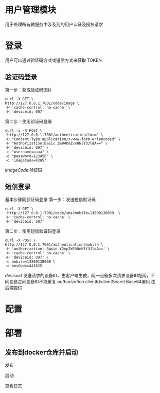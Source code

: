 # 用户管理模块
用于处理所有微服务中涉及到的用户认证及授权请求


# 登录
用户可以通过验证码方式或短信方式来获取 TOKEN
## 验证码登录
第一步：获取验证码图片

    curl -X GET \
    http://127.0.0.1:7001/code/image \
    -H 'cache-control: no-cache' \
    -H 'deviceid: 007'
第二步：使用验证码登录

    curl -i -X POST \
    'http://127.0.0.1:7001/authentication/form' \
    -H "Content-Type:application/x-www-form-urlencoded" \
    -H "Authorization:Basic Zm94OmZveHNlY3JldA==" \
    -H 'deviceid: 007' \
    -d "username=aaaa" \
    -d "password=123456" \
    -d 'imageCode=9365'

_imageCode_ 验证码

## 短信登录
基本步骤同验证码登录
第一步：发送短信验证码

    curl -X GET \
    'http://127.0.0.1:7001/code/sms?mobile=13800138000' \
    -H 'cache-control: no-cache' \
    -H 'deviceid: 007'
第二步：使用短信验证码登录

    curl -X POST \
    http://127.0.0.1:7001/authentication/mobile \
    -H 'authorization: Basic Y2xpZW50OnNlY3JldA==' \
    -H 'cache-control: no-cache' \
    -H 'deviceid: 007' \
    -d mobile=13800138000 \
    -d smsCode=443625

_deviceid_ 发送请求的设备ID，由客户端生成，同一设备多次请求设备ID相同，不同设备之间设备ID不能重复
_authorization_ clientId:clientSecret Base64编码 由后端提供
# 配置

# 部署
## 发布到docker仓库并启动
发布

启动

查看日志
